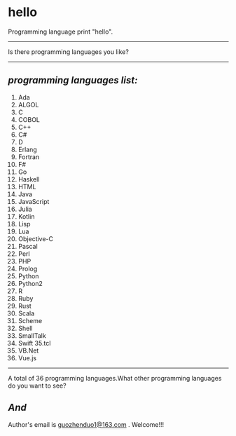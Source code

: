 # hello
Programming language print "hello".
************************
Is there programming languages you like?
*************************************
## *programming languages list:*
1. Ada
2. ALGOL
3. C
4. COBOL
5. C++
6. C#
7. D
8. Erlang
9. Fortran
10. F#
11. Go
12. Haskell
13. HTML
14. Java
15. JavaScript
16. Julia
17. Kotlin
18. Lisp
19. Lua
20. Objective-C
21. Pascal
22. Perl
23. PHP
24. Prolog
25. Python
26. Python2
27. R
28. Ruby
29. Rust
30. Scala
31. Scheme
32. Shell
33. SmallTalk
34. Swift
35.tcl
36. VB.Net
37. Vue.js
******************************************************
A total of 36 programming languages.What other programming languages do you want to see?
## *And*
Author's email is guozhenduo1@163.com . Welcome!!!
